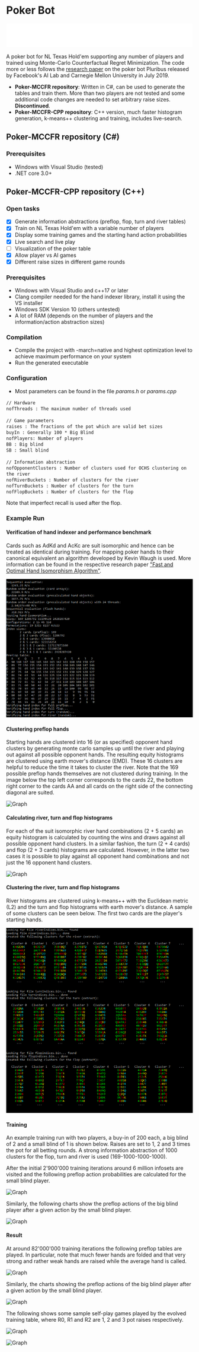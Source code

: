 # Poker Bot

<img src="media/warning-markup.svg?">

A poker bot for NL Texas Hold'em supporting any number of players and trained using Monte-Carlo Counterfactual Regret Minimization. 
The code more or less follows the [research paper](https://science.sciencemag.org/content/365/6456/885) on the poker bot Pluribus released by Facebook's AI Lab and Carnegie Mellon University in July 2019.

* **Poker-MCCFR repository**: Written in C#, can be used to generate the tables and train them. More than two players are not tested and some additional code changes are needed to set arbitrary raise sizes. **Discontinued**. 
* **Poker-MCCFR-CPP repository**: C++ version, much faster histogram generation, k-means++ clustering and training, includes live-search. 

## Poker-MCCFR repository (C#)

### Prerequisites
* Windows with Visual Studio (tested)
* .NET core 3.0+

## Poker-MCCFR-CPP repository (C++)

### Open tasks
- [x] Generate information abstractions (preflop, flop, turn and river tables)
- [x] Train on NL Texas Hold'em with a variable number of players
- [x] Display some training games and the starting hand action probabilities
- [x] Live search and live play
- [ ] Visualization of the poker table
- [x] Allow player vs AI games
- [x] Different raise sizes in different game rounds

### Prerequisites

* Windows with Visual Studio and c++17 or later 
* Clang compiler needed for the hand indexer library, install it using the VS installer
* Windows SDK Version 10 (others untested)
* A lot of RAM (depends on the number of players and the information/action abstraction sizes)

### Compilation

* Compile the project with -march=native and highest optimization level to achieve maximum performance on your system  
* Run the generated executable

### Configuration
* Most parameters can be found in the file *params.h* or *params.cpp*
```
// Hardware
nofThreads : The maximum number of threads used

// Game parameters
raises : The fractions of the pot which are valid bet sizes
buyIn : Generally 100 * Big Blind
nofPlayers: Number of players
BB : Big blind
SB : Small blind

// Information abstraction
nofOpponentClusters : Number of clusters used for OCHS clustering on the river
nofRiverBuckets : Number of clusters for the river
nofTurnBuckets : Number of clusters for the turn
nofFlopBuckets : Number of clusters for the flop
```
Note that imperfect recall is used after the flop.


### Example Run

#### Verification of hand indexer and performance benchmark
Cards such as AdKd and AcKc are suit isomorphic and hence can be treated as identical during training. For mapping poker hands to their canonical equivalent an algorithm developed by Kevin Waugh is used. More information can be found in the respective research paper ["Fast and Optimal Hand Isomorphism Algorithm"](https://www.aaai.org/ocs/index.php/WS/AAAIW13/paper/download/7042/6491). 

![Graph](media/hand_indexer_verification.png?)

#### Clustering preflop hands
Starting hands are clustered into 16 (or as specified) opponent hand clusters by generating monte carlo samples up until the river and playing out against all possible opponent hands. The resulting equity histograms are clustered using earth mover's distance (EMD). These 16 clusters are helpful to reduce the time it takes to cluster the river. Note that the 169 possible preflop hands themselves are not clustered during training. In the image below the top left corner corresponds to the cards 22, the bottom right corner to the cards AA and all cards on the right side of the connecting diagonal are suited.

![Graph](media/sample_preflop_clusters.png)

#### Calculating river, turn and flop histograms
For each of the suit isomorphic river hand combinations (2 + 5 cards) an equity histogram is calculated by counting the wins and draws against all possible opponent hand clusters. In a similar fashion, the turn (2 + 4 cards) and flop (2 + 3 cards) histograms are calculated. However, in the latter two cases it is possible to play against all opponent hand combinations and not just the 16 opponent hand clusters. 

![Graph](media/sample_river_histograms.png)

#### Clustering the river, turn and flop histograms
River histograms are clustered using k-means++ with the Euclidean metric (L2) and the turn and flop histograms with earth mover's distance. A sample of some clusters can be seen below. The first two cards are the player's starting hands.   

![Graph](media/sample_clusters.png)

#### Training
An example training run with two players, a buy-in of 200 each, a big blind of 2 and a small blind of 1 is shown below. Raises are set to 1, 2 and 3 times the pot for all betting rounds. A strong information abstraction of 1000 clusters for the flop, turn and river is used (169-1000-1000-1000).

After the initial 2'900'000 training iterations around 6 million infosets are visited and the following preflop action probabilities are calculated for the small blind player. 

![Graph](media/training_run_start.png)

Similarly, the following charts show the preflop actions of the big blind player after a given action by the small blind player. 

![Graph](media/training_run_start_bbplayer.png)

#### Result
At around 82'000'000 training iterations the following preflop tables are played. In particular, note that much fewer hands are folded and that very strong and rather weak hands are raised while the average hand is called.

![Graph](media/training_run_82m.png)

Similarly, the charts showing the preflop actions of the big blind player after a given action by the small blind player.

![Graph](media/training_run_82m_bbplayer.png)

The following shows some sample self-play games played by the evolved training table, where R0, R1 and R2 are 1, 2 and 3 pot raises respectively.

![Graph](media/game1.png)

![Graph](media/game2.png)

